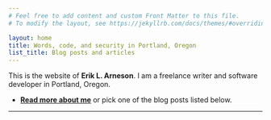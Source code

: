 ```yaml
---
# Feel free to add content and custom Front Matter to this file.
# To modify the layout, see https://jekyllrb.com/docs/themes/#overriding-theme-defaults

layout: home
title: Words, code, and security in Portland, Oregon
list_title: Blog posts and articles
---
```


This is the website of **Erik L. Arneson**. I am a freelance writer
and software developer in Portland, Oregon. 

- **[Read more about me](/about/)** or pick one of the blog posts
  listed below.

___

